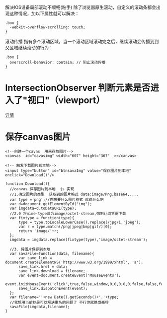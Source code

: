 解决IOS设备局部滚动不顺畅(粘手)
除了浏览器原生滚动，自定义的滚动条都会出现这种情况，加以下属性就可以解决：
>
    .box {
      -webkit-overflow-scrolling: touch;
    }

滚动传播
指有多个滚动区域，当一个滚动区域滚动完之后，继续滚动会传播到到父区域继续滚动的行为：
>
    .box {
      overscroll-behavior: contain; // 阻止滚动传播
    }

# IntersectionObserver 判断元素是否进入了"视口"（viewport）
[详情](http://www.ruanyifeng.com/blog/2016/11/intersectionobserver_api.html)

# 保存canvas图片
>

    <!--创建一个cavas  用来存放图片-->
    <canvas  id="cavasimg" width="607" height="367"  ></canvas> 
        
    <!-- 触发下载图片到本地-->
    <input type="button" id="btnsavaImg" value="保存图片到本地" onclick="Download()"/> 

    function Download(){
      //canvas 保存图片到本地  js 实现
      //1.确定图片的类型  获取到的图片格式 data:image/Png;base64,....
      var type ='png';//你想要什么图片格式 就选什么吧
      var d=document.getElementById("img");
      var imgdata=d.toDataURL(type);
      //2.0 将mime-type改为image/octet-stream,强制让浏览器下载
      var fixtype = function(type){
          type = type.toLocaleLowerCase().replace(/jpg/i,'jpeg');
          var r = type.match(/png|jpeg|bmp|gif/)[0];
          return 'image/'+r;
      };
      imgdata = imgdata.replace(fixtype(type),'image/octet-stream');

      //3. 将图片保存到本地
      var savaFile=function(data, filename){
          var save_link = document.createElementNS('http://www.w3.org/1999/xhtml', 'a');
          save_link.href = data;
          save_link.download = filename;
          var event=document.createEvent('MouseEvents');
          event.initMouseEvent('click',true,false,window,0,0,0,0,0,false,false,false,false,0,null);
          save_link.dispatchEvent(event);
      };
      var filename=''+new Date().getSeconds()+'.'+type;  
      //我想用当前秒是可以解决重名的问题了 不行你就换成毫秒
      savaFile(imgdata,filename);
    }

    
